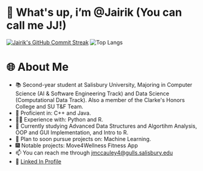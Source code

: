# 👋 What's up, i’m @Jairik (You can call me JJ!)
[![Jairik's GitHub Commit Streak](https://github-readme-streak-stats.herokuapp.com/?user=Jairik&theme=dark)](https://github.com/Jairik) ![Top Langs](https://github-readme-stats.vercel.app/api/top-langs/?username=Jairik&layout=compact&theme=dark)
<!---
# 🚀 GitHub Stats and Languages
![Jairik's GitHub Stats](https://github-readme-stats.vercel.app/api?username=Jairik&show_icons=true&theme=dark)
![Top Langs](https://github-readme-stats.vercel.app/api/top-langs/?username=Jairik&layout=compact&theme=dark)
--->
# 🌐 About Me
- 📚 Second-year student at Salisbury University, Majoring in Computer Science (AI & Software Engineering Track) and Data Science (Computational Data Track). Also a member of the Clarke's Honors College and SU T&F Team.
- 🏅 Proficient in: C++ and Java.
- 👨‍💻 Experience with: Python and R.
- 🌱 Currently studying Advanced Data Structures and Algortihm Analysis, OOP and GUI Implementation, and Intro to R.
- 🔮 Plan to soon pursue projects on: Machine Learning.
- 🎆 Notable projects: Move4Wellness Fitness App
- 📫 You can reach me through jmccauley4@gulls.salisbury.edu
- 💼 [Linked In Profile ](https://www.linkedin.com/in/jairik-mccauley-02624124a/)

<!---
Jairik/Jairik is a ✨ special ✨ repository because its `README.md` (this file) appears on your GitHub profile.
You can click the Preview link to take a look at your changes.
--->
